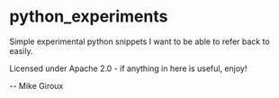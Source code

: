 # python_experiments

Simple experimental python snippets I want to be able to refer back to easily.

Licensed under Apache 2.0 - if anything in here is useful, enjoy!

 -- Mike Giroux